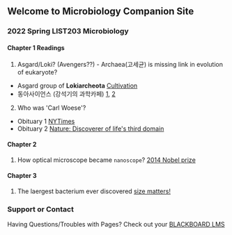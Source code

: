 ## Welcome to Microbiology Companion Site

### 2022 Spring LIST203 Microbiology
#### Chapter 1 Readings
1. Asgard/Loki? (Avengers??) - Archaea(고세균) is missing link in evolution of eukaryote?
- Asgard group of __Lokiarcheota__ [Cultivation](https://www.nature.com/articles/d41586-020-00087-4)
- 동아사이언스 (강석기의 과학카페) [1](https://www.dongascience.com/news.php?idx=30788), [2](https://www.dongascience.com/news.php?idx=6896)
2. Who was 'Carl Woese'?
- Obituary 1 [NYTimes](https://www.nytimes.com/2013/01/01/science/carl-woese-dies-discovered-lifes-third-domain.html)
- Obituary 2 [Nature: Discoverer of life's third domain](https://www.nature.com/articles/493610a)

#### Chapter 2
1. How optical microscope became `nanoscope`? [2014 Nobel prize](https://www.nobelprize.org/uploads/2018/06/popular-chemistryprize2014.pdf)
#### Chapter 3
1. The laergest bacterium ever discovered [size matters!](https://www.science.org/content/article/largest-bacterium-ever-discovered-has-unexpectedly-complex-cells)


### Support or Contact
Having Questions/Troubles with Pages? Check out your [BLACKBOARD LMS](https://kulms.korea.ac.kr)
